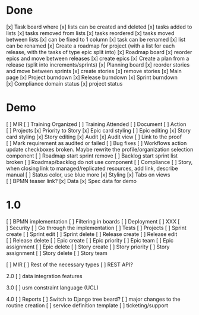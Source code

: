 # Done
[x] Task board where 
    [x] lists can be created and deleted
    [x] tasks added to lists
    [x] tasks removed from lists
    [x] tasks reordered
    [x] tasks moved between lists
    [x] can be fixed to 1 column
    [x] task can be renamed
    [x] list can be renamed
[x] Create a roadmap for project (with a list for each release, with the tasks of type epic split into)
[x] Roadmap board
    [x] reorder epics and move between releases
    [x] create epics
[x] Create a plan from a release (split into increments/sprints)
[x] Planning board
    [x] reorder stories and move between sprints
    [x] create stories
    [x] remove stories
[x] Main page
    [x] Project burndown
    [x] Release burndown
    [x] Sprint burndown
    [x] Compliance domain status
    [x] project status

# Demo
[ ] MIR
    [ ] Training Organized
    [ ] Training Attended
    [ ] Document
    [ ] Action
[ ] Projects
    [x] Priority to Story
    [x] Epic card styling
    [ ] Epic editing
    [x] Story card styling
    [x] Story editing
[x] Audit
    [x] Audit view
    [ ] Link to the proof
    [ ] Mark requirement as audited or failed
[ ] Bug fixes
    [ ] Workflows action update checkboxes broken. Maybe rewrite the profile/organization selection component
    [ ] Roadmap start sprint remove
    [ ] Backlog start sprint list broken
    [ ] Roadmap/backlog do not use component
[ ] Compliance
    [ ] Story, when closing link to managed/replicated resources, add link, describe manual
    [ ] Status color, use blue more
[x] Styling
    [x] Tabs on views
[ ] BPMN teaser link?
[x] Data
    [x] Spec data for demo

# 1.0
[ ] BPMN implementation
[ ] Filtering in boards
[ ] Deployment
    [ ] XXX
[ ] Security
    [ ] Go through the implementation
    [ ] Tests
[ ] Projects
    [ ] Sprint create
    [ ] Sprint edit
    [ ] Sprint delete
    [ ] Release create
    [ ] Release edit
    [ ] Release delete
    [ ] Epic create
    [ ] Epic priority
    [ ] Epic team
    [ ] Epic assignment
    [ ] Epic delete
    [ ] Story create
    [ ] Story priority
    [ ] Story assignment
    [ ] Story delete
    [ ] Story team

[ ] MIR
    [ ] Rest of the necessary types
[ ] REST API?

2.0
[ ] data integration features

3.0
[ ] usm constraint language (UCL)

4.0
[ ] Reports
[ ] Switch to Django tree beard?
[ ] major changes to the routine creation
[ ] service definition template
[ ] ticketing/support
